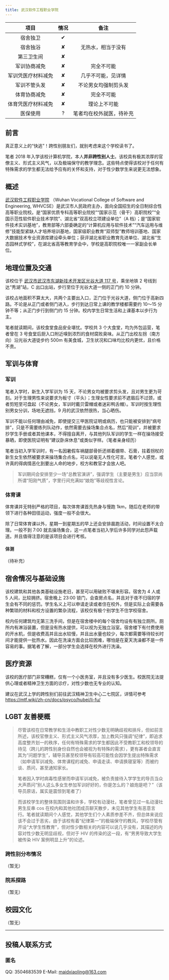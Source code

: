 ```yaml
---
title: 武汉软件工程职业学院
---
```


|        项目        | 情况 |     备注     |
|:---------:|:---:|:-------------:|
|      宿舍独卫      |  ✔   |              |
|      宿舍独浴      |  ✘   |  无热水，相当于没有  |
|     第三卫生间     |  ✘   |              |
|    军训协商减免    |  ✘   |  完全不可能  |
| 军训凭医疗材料减免 |  ✘   |  几乎不可能，见详情  |
|    军训不管头发    |  ✘   |  不论男女均强制剪头发  |
|    体育协商减免    |  ✘   |  完全不可能  |
| 体育凭医疗材料减免 |  ✘   |  理论上不可能  |
|      医保使用      |  ?   |  笔者均在校外就医，待补充  |

## 前言

真正意义上的“快逃”！跨性别朋友们，就别考虑来这个学校读书了。

笔者 2018 年入学该校计算机学院，本人**并非跨性别人士**。该校具有极其浓厚的官僚主义、形式主义风气，以及极端保守的教学理念。这些特点使得该校对于任何有特殊需求的学生都无法给予应有的关怀和支持，对于性少数学生来说更无法想象。

## 概述

[武汉软件工程职业学院](http://www.whvcse.edu.cn/) （Wuhan Vocational College of Software and Engineering, WHVCSE）是武汉市人民政府主办，面向全国招生的全日制综合性高等职业院校。是“国家优质专科高等职业院校”“国家示范（骨干）高职院校”“全国示范性软件职业技术学院”、湖北省“双高校立项建设单位”（A 档）；是“国家软件技术实训基地”，教育部等六部委确定的“计算机应用与软件技术”“汽车运用与维修”技能型紧缺人才培养培训基地，国家级职业教育“双师型”教师培训基地、国家大数据技术专业资源库建设牵头单位；获评湖北省职业教育先进单位、湖北省“生态园林式学校”，在湖北省高等教育学会中，学校是高职院校唯一一家副会长单位。

## 地理位置及交通

该校位于 [武汉市武汉市东湖新技术开发区光谷大道 117 号](https://ditu.amap.com/place/B001B0IFSM)，乘坐地铁 2 号线到达“秀湖”站，C 出口出站，步行至位于光谷大道一侧的正门约 10 分钟。

该校占地面积不算太大，共两个主要出入口，正门位于光谷大道，侧门位于高新四路。不论是从正门或者侧门进入，步行到达日常上课的教学楼都需要约 10～15 分钟不等；从正门步行到侧门约 15 分钟。校内学生日常生活和上课基本以步行为主。

笔者就读期间，该校食堂食品安全堪忧。学校共 3 个大食堂，均为外包运营，笔者曾在 3 号食堂后厨入口附近嗅到浓烈的食材腐败臭味。从正门出校左拐（南方向）沿光谷大道徒步约 500m 有美食城，卫生状况和口味均比校内更优，且价格不贵。

## 军训与体育

### 军训

笔者入学时，新生入学军训为 15 天，不论男女均被要求剪头发，且对男生更为苛刻。对于生理男性来说要求为板寸（平头）；生理女性要求前不遮眉后不过颈，或者剪短至可盘起（不论男女，军训时戴贝雷帽或者迷彩鸭舌帽）。军训时按生理性别男女分训，场地无遮挡，9 月的武汉依然很热，当心晒伤。

军训不能以任何理由减免，即使提交三甲医院证明或病历，也只能被安排到“病号排”，只是不需要练列队动作，依然需要去操场集合点名，然后“观训”，并被要求抄学生手册或者其他课本，不得擅自离开，与其他列队军训的学生一样在操场接受暴晒，即使医院证明有“建议卧床休息”或类似字样。（笔者亲身经历）

笔者当初入学军训时，有一名因暑假车祸腿部骨折还绑着绷带、石膏，拄着拐杖的新生女生依然被要求来操场集合点名，可以说毫无人性化可言。笔者个人感觉，或许真的得病情恶化到要出人命的地步，校方和教官才会放人吧。

> 军训期间会安排至少一场“总教官演讲”，强调学生（主要是男生）应当崇尚所谓“阳刚气质”，字里行间充满如“娘炮”等歧视性言论。

### 体育课

体育课并无特别严格的项目，每次体育课首先热身与慢跑 1km，随后在老师的带领下进行各种田径运动，强度一般不会很大。

除了日常体育课以外，星期一到星期五的早上还会安排晨跑活动，时间设置不太合理。一般不到 7:00 就去操场集合，这一点笔者当初入学后许多同学对此怨声载道。并且值得注意的是该项目会进行考核。

#### 体测

（待补充）

## 宿舍情况与基础设施

该校建筑和其他各类基础设施老旧，甚至可以用破败不堪来形容。宿舍为 4 人或 5 人间，比较拥挤。宿舍晚上 23:00 锁门，会查房点名，并且对于夜不归宿的学生会有不同的惩罚。学生名义上可以申请走读或者住在校外，但是实际上会需要各种繁琐的材料和校方设置的繁杂流程，该校仅有极个别学生不住学校宿舍。

校内任何建筑均无第三洗手间，但是在宿舍楼中的每个宿舍均设有有独立厕所。厕所内有淋浴装置，但是没有热水提供，可以视为无独立浴室。宿舍楼下有付费使用的开水机，但是收费高并且出水较慢，并且出水量也较少，每次都需要等待较长时间才能提供一批热水。因此在洗澡方面会比较困难，哪怕是在夏天洗澡都不是一件容易的事。据笔者了解，一部分学生会选择在校外进行洗澡。

## 医疗资源

该校的医疗部门非常糟糕，仅有一个小医务室，并且没有多少医生。校医院无法提供心理或者精神卫生方面的诊疗，对性少数也无专业的认知。

建议在武汉上学的跨性别们前往武汉精神卫生中心二七院区，详情可参考 <https://mtf.wiki/zh-cn/docs/psyco/hubei/li-fu/>

## LGBT 友善梗概

> 尽管该校在日常教学和生活中教职工对性少数无明确歧视和排斥，但如前言所述，该校官僚主义、形式主义风气浓厚，加上教风只强调“纪律”，即追求高度整齐划一的秩序，任何有特殊需求的学生都因此不受教职工和校领导的待见（跨儿的跨性别身份自然也会被视为有特殊的需求），更有甚者会直言其为“问题学生”，辅导员甚至校领导有较高可能性会因学生提出特殊需求（如申请军训减免、体育课程的减免、申请走读、申请换寝室等）而被约谈、质问，甚至通知家长。

> 笔者因入学时病毒性感冒而申请军训减免，被负责接待入学学生的导员当众大声质问“别人这么多女生参加军训好好的，你是怎么的？娘炮是吧？”（该导员原话，属实是震惊到笔者了）

> 而该校学生的整体氛围则温和许多，学校有动漫社，笔者曾见过一名动漫社男生反串 cos 在校内和其他社团成员聊天散步，未见其他学生有恶意言行。笔者就读期间个人感觉，其他学生们个人素质参差不齐，但总体来说应该不会过于恶劣，由于该校有着“纪律第一”的极端保守的教风，学校尽管有开设“大学生性教育”，但对性少数相关的内容可以说几乎没有，其描述的内容对性少数无明显歧视，但对于 HIV 的传染的这一段，有“男男导致大学生被传染 HIV 案例明显上升”的论述。

### 跨性别分布情况

（暂无）

### 院系探路

（暂无）

## 校园文化

（暂无）

---

## 投稿人联系方式

### 匿名

QQ: 3504683539
E-Mail: <maidxiaoling@163.com>
